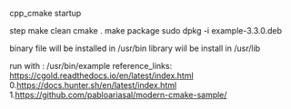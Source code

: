 cpp_cmake startup

step
make clean
cmake .
make package
sudo dpkg -i example-3.3.0.deb

binary file will be installed in /usr/bin
library wiil be install in /usr/lib

run with : /usr/bin/example
reference_links:
https://cgold.readthedocs.io/en/latest/index.html
0.https://docs.hunter.sh/en/latest/index.html
1.https://github.com/pabloariasal/modern-cmake-sample/